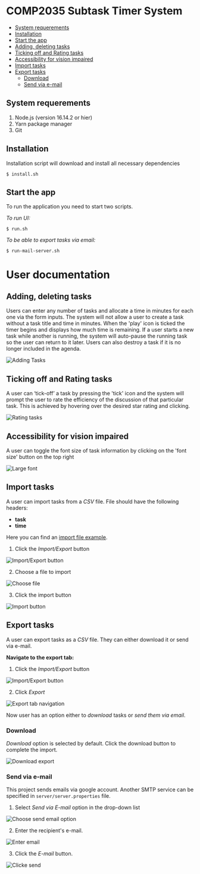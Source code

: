 # COMP2035 Subtask Timer System

- [System requerements](#system-requerements)
- [Installation](#installation)
- [Start the app](#start-the-app)
- [Adding, deleting tasks](#adding-deleting-tasks)
- [Ticking off and Rating tasks](#ticking-off-and-rating-tasks)
- [Accessibility for vision impaired](#accessibility-for-vision-impaired)
- [Import tasks](#import-tasks)
- [Export tasks](#export-tasks)
    - [Download](#download)
    - [Send via e-mail](#send-via-e-mail)


## System requerements

1. Node.js (version 16.14.2 or hier)
2. Yarn package manager
3. Git

## Installation

Installation script will download and install all necessary dependencies

    $ install.sh

## Start the app

To run the application you need to start two scripts.

_To run UI:_

    $ run.sh

_To be able to export tasks via email:_

    $ run-mail-server.sh

# User documentation

## Adding, deleting tasks

Users can enter any number of tasks and allocate a time in minutes for each one via the form inputs. The system will not allow a user to create a task without a task title and time in minutes. When the 'play' icon is ticked the timer begins and displays how much time is remaining. If a user starts a new task while another is running, the system will auto-pause the running task so the user can return to it later.  Users can also destroy a task if it is no longer included in the agenda.

![Adding Tasks](img/tasks.png)

## Ticking off and Rating tasks

A user can ‘tick-off’ a task by pressing the 'tick' icon and the system will prompt the user to rate the efficiency of the discussion of that particular task. This is achieved by hovering over the desired star rating and clicking.

![Rating tasks](img/rating.png)

## Accessibility for vision impaired

A user can toggle the font size of task information by clicking on the 'font size' button on the top right

![Large font](img/large-font.png)

## Import tasks

A user can import tasks from a _CSV_ file.
File should have the following headers:

- **task**
- **time**

Here you can find an [import file example](file-examples/import_example.csv).

1. Click the _Import/Export_ button

![Import/Export button](img/import-export-button.png)

2. Choose a file to import

![Choose file](img/import-tab-choose-file.png)

3. Click the import button

![Import button](img/import-tab-import-button.png)

## Export tasks

A user can export tasks as a _CSV_ file. They can either download it or send via e-mail.

**Navigate to the export tab:**

1. Click the _Import/Export_ button

![Import/Export button](img/import-export-button.png)

2. Click _Export_

![Export tab navigation](img/export-tab-navigation.png)

Now user has an option either to _download_ tasks or _send them via email_.

### Download

_Download_ option is selected by default. Click the download button to complete the import.

![Download export](img/export-download.png)

### Send via e-mail

This project sends emails via google account. Another SMTP service can be specified in `server/server.properties` file.

1. Select _Send via E-mail_ option in the drop-down list

![Choose send email option](img/choose-send-email-option.png)

2. Enter the recipient's e-mail.

![Enter email](img/recipient-email.png)

3. Click the _E-mail_ button.

![Clicke send](img/export-email-button.png)

